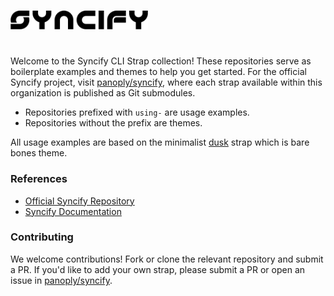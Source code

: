 <br>
<p align="left">
<a href="https://syncify.sh">
<img src="https://raw.githubusercontent.com/panoply/syncify/3b7839da26b4355943c94ddf93f81e2f41a6a2bf/assets/logo-text.svg"
width="220px">
</a>
</p>
<h1></h1>

Welcome to the Syncify CLI Strap collection! These repositories serve as boilerplate examples and themes to help you get started. For the official Syncify project, visit [panoply/syncify](https://github.com/panoply/syncify), where each strap available within this organization is published as Git submodules. 

- Repositories prefixed with `using-` are usage examples.
- Repositories without the prefix are themes.

All usage examples are based on the minimalist [dusk](https://github.com/SyncifyCLI/dusk) strap which is bare bones theme.

### References

- [Official Syncify Repository](https://github.com/panoply/syncify)
- [Syncify Documentation](https://syncify.sh)

### Contributing

We welcome contributions! Fork or clone the relevant repository and submit a PR. If you'd like to add your own strap, please submit a PR or open an issue in [panoply/syncify](https://github.com/panoply/syncify).
